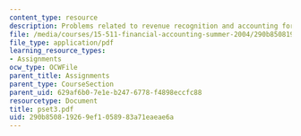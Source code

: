 ```yaml
---
content_type: resource
description: Problems related to revenue recognition and accounting for account receivables.
file: /media/courses/15-511-financial-accounting-summer-2004/290b850819269ef1058983a71eaeae6a_pset3.pdf
file_type: application/pdf
learning_resource_types:
- Assignments
ocw_type: OCWFile
parent_title: Assignments
parent_type: CourseSection
parent_uid: 629af6b0-7e1e-b247-6778-f4898eccfc88
resourcetype: Document
title: pset3.pdf
uid: 290b8508-1926-9ef1-0589-83a71eaeae6a
---
```

